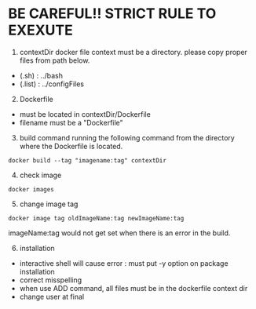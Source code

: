 # BE CAREFUL!! STRICT RULE TO EXEXUTE
1. contextDir
docker file context must be a directory. please copy proper files from path below.
- (.sh) : ../bash
- (.list) : ../configFiles

2. Dockerfile
- must be located in contextDir/Dockerfile
- filename must be a "Dockerfile"

3. build command
running the following command from the directory where the Dockerfile is located.
```
docker build --tag "imagename:tag" contextDir
```

4. check image
```
docker images
```

5. change image tag
```
docker image tag oldImageName:tag newImageName:tag
```
imageName:tag would not get set when there is an error in the build.

6. installation
- interactive shell will cause error : must put -y option on package installation
- correct misspelling
- when use ADD command, all files must be in the dockerfile context dir
- change user at final
